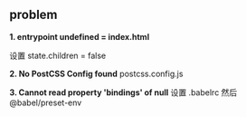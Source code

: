 ## problem

**1. entrypoint undefined = index.html**

设置 state.children = false

**2. No PostCSS Config found**
postcss.config.js

**3. Cannot read property 'bindings' of null**
设置 .babelrc
然后
@babel/preset-env

